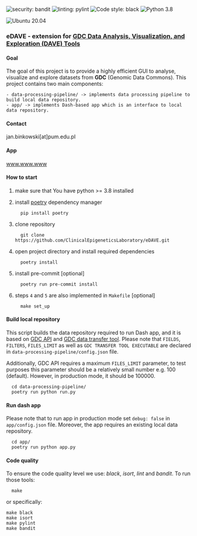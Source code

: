 ![security: bandit](https://img.shields.io/badge/security-bandit-yellow.svg)
![linting: pylint](https://img.shields.io/badge/linting-pylint-yellowgreen)
![Code style: black](https://img.shields.io/badge/code%20style-black-000000.svg)
![Python 3.8](https://img.shields.io/badge/python-3.8-blue.svg)

![Ubuntu 20.04](https://img.shields.io/badge/Ubuntu-E95420?style=for-the-badge&logo=ubuntu&logoColor=white)

### eDAVE - extension for [GDC Data Analysis, Visualization, and Exploration (DAVE) Tools](https://gdc.cancer.gov/analyze-data/gdc-dave-tools)


#### Goal
The goal of this project is to provide a highly efficient GUI to analyse, visualize and explore datasets from **GDC** (Genomic Data Commons).
This project contains two main components:

```
- data-processing-pipeline/ -> implements data processing pipeline to build local data repository.
- app/ -> implements Dash-based app which is an interface to local data repository.
```

#### Contact
jan.binkowski[at]pum.edu.pl

#### App
www.www.www

#### How to start
1. make sure that You have python >= 3.8 installed
2. install [poetry](https://python-poetry.org/) dependency manager

         pip install poetry

3. clone repository

         git clone https://github.com/ClinicalEpigeneticsLaboratory/eDAVE.git

4. open project directory and install required dependencies

         poetry install

5. install pre-commit [optional]

         poetry run pre-commit install

6. steps `4` and `5` are also implemented in `Makefile` [optional]

         make set_up


#### Build local repository
This script builds the data repository required to run Dash app, and it is
based on [GDC API](https://gdc.cancer.gov/developers/gdc-application-programming-interface-api)
and [GDC data transfer tool](https://docs.gdc.cancer.gov/Data_Transfer_Tool/Users_Guide/Getting_Started/).
Please note that `FIELDS`, `FILTERS`, `FILES_LIMIT` as well as `GDC TRANSFER TOOL EXECUTABLE`
are declared in `data-processing-pipeline/config.json` file.

Additionally, GDC API requires a maximum `FILES_LIMIT` parameter, to test purposes this parameter should
be a relatively small number e.g. 100 (default). However, in production mode, it should be 100000.

      cd data-processing-pipeline/
      poetry run python run.py


#### Run dash app
Please note that to run app in production mode set `debug: false` in `app/config.json` file. Moreover,
the app requires an existing local data repository.

      cd app/
      poetry run python app.py


#### Code quality
To ensure the code quality level we use: *black*, *isort*, *lint* and *bandit*. To run those tools:

      make


or specifically:

    make black
    make isort
    make pylint
    make bandit
